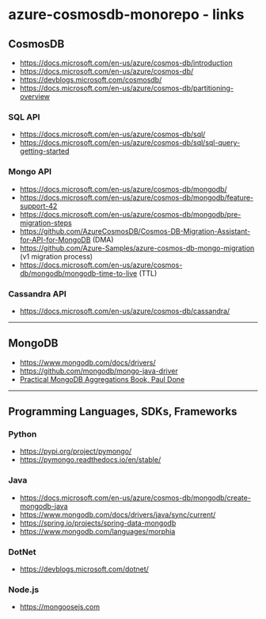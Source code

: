 # azure-cosmosdb-monorepo - links

## CosmosDB

- https://docs.microsoft.com/en-us/azure/cosmos-db/introduction
- https://docs.microsoft.com/en-us/azure/cosmos-db/
- https://devblogs.microsoft.com/cosmosdb/
- https://docs.microsoft.com/en-us/azure/cosmos-db/partitioning-overview

### SQL API

- https://docs.microsoft.com/en-us/azure/cosmos-db/sql/
- https://docs.microsoft.com/en-us/azure/cosmos-db/sql/sql-query-getting-started

### Mongo API

- https://docs.microsoft.com/en-us/azure/cosmos-db/mongodb/
- https://docs.microsoft.com/en-us/azure/cosmos-db/mongodb/feature-support-42
- https://docs.microsoft.com/en-us/azure/cosmos-db/mongodb/pre-migration-steps
- https://github.com/AzureCosmosDB/Cosmos-DB-Migration-Assistant-for-API-for-MongoDB  (DMA)
- https://github.com/Azure-Samples/azure-cosmos-db-mongo-migration  (v1 migration process)
- https://docs.microsoft.com/en-us/azure/cosmos-db/mongodb/mongodb-time-to-live  (TTL)

### Cassandra API

- https://docs.microsoft.com/en-us/azure/cosmos-db/cassandra/

---

## MongoDB

- https://www.mongodb.com/docs/drivers/
- https://github.com/mongodb/mongo-java-driver
- [Practical MongoDB Aggregations Book, Paul Done](https://www.practical-mongodb-aggregations.com)

---

## Programming Languages, SDKs, Frameworks

### Python

- https://pypi.org/project/pymongo/
- https://pymongo.readthedocs.io/en/stable/


### Java 

- https://docs.microsoft.com/en-us/azure/cosmos-db/mongodb/create-mongodb-java
- https://www.mongodb.com/docs/drivers/java/sync/current/
- https://spring.io/projects/spring-data-mongodb
- https://www.mongodb.com/languages/morphia

### DotNet

- https://devblogs.microsoft.com/dotnet/

### Node.js

- https://mongoosejs.com


